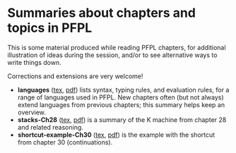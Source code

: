 # Summaries about chapters and topics in PFPL

This is some material produced while reading PFPL chapters, for additional
illustration of ideas during the session, and/or to see alternative ways to
write things down. 

Corrections and extensions are very welcome!

* **languages** ([tex](languages.tex), [pdf](languages.pdf))
  lists syntax, typing rules, and evaluation rules, for a range of languages used in PFPL. 
  New chapters often (but not always)
  extend languages from previous chapters; this summary helps keep an overview.
* **stacks-Ch28** ([tex](stacks-Ch28.tex), [pdf](stacks-Ch28.pdf))
  is a summary of the K machine from chapter 28 and related reasoning.
* **shortcut-example-Ch30** ([tex](shortcut-example-Ch30.tex), [pdf](shortcut-example-Ch30.pdf)) 
  is the example with the shortcut from chapter 30 (continuations).
